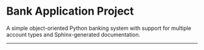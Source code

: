 # Bank Application Project

A simple object-oriented Python banking system with support for multiple account types and Sphinx-generated documentation.

---

